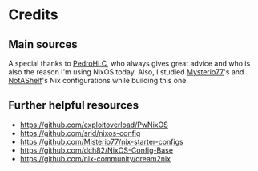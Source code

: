 # Credits

## Main sources

A special thanks to [PedroHLC](https://github.com/pedrohlc), who always gives great advice and who is also the reason I'm using NixOS today.
Also, I studied [Mysterio77](https://github.com/Misterio77)'s and [NotAShelf](https://github.com/NotAShelf)'s Nix configurations while building this one.

## Further helpful resources

- <https://github.com/exploitoverload/PwNixOS>
- <https://github.com/srid/nixos-config>
- <https://github.com/Misterio77/nix-starter-configs>
- <https://github.com/dch82/NixOS-Config-Base>
- <https://github.com/nix-community/dream2nix>
